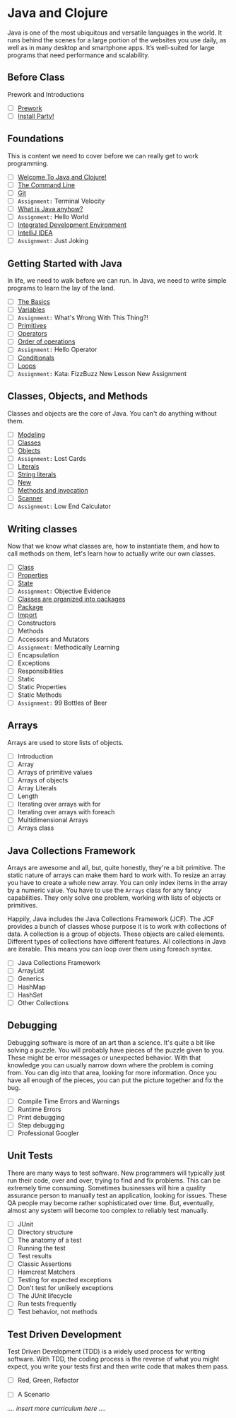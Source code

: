 # Java and Clojure

Java is one of the most ubiquitous and versatile languages in the world. It runs behind the scenes for a large portion of the websites you use daily, as well as in many desktop and smartphone apps. It’s well-suited for large programs that need performance and scalability.

## Before Class

Prework and Introductions

- [ ] [Prework](https://github.com/TIYRaleigh/TIY-Temp-Java-Curriculum/blob/master/Lessons/Prework.md)
- [ ] [Install Party!](https://github.com/TIYRaleigh/TIY-Temp-Java-Curriculum/blob/master/Lessons/Install%20Party.md)

## Foundations 

This is content we need to cover before we can really get to work programming.

- [ ] [Welcome To Java and Clojure!](https://github.com/TIYRaleigh/TIY-Temp-Java-Curriculum/blob/master/Lessons/Welcome%20To%20Java%20and%20Clojure.md)   
- [ ] [The Command Line](https://github.com/TIYRaleigh/TIY-Temp-Java-Curriculum/blob/master/Lessons/The%20Command%20Line.md)   
- [ ] [Git](https://github.com/TIYRaleigh/TIY-Temp-Java-Curriculum/blob/master/Lessons/Git.md)   
- [ ] `Assignment:` Terminal Velocity   
- [ ] [What is Java anyhow?](https://github.com/TIYRaleigh/TIY-Temp-Java-Curriculum/blob/master/Lessons/What%20is%20Java%20anyhow.md)   
- [ ] `Assignment:` Hello World   
- [ ] [Integrated Development Environment](https://github.com/TIYRaleigh/TIY-Temp-Java-Curriculum/blob/master/Lessons/Integrated%20Development%20Environment.md)   
- [ ] [IntelliJ IDEA](https://github.com/TIYRaleigh/TIY-Temp-Java-Curriculum/blob/master/Lessons/IntelliJ%20IDEA.md)   
- [ ] `Assignment:` Just Joking

## Getting Started with Java 

In life, we need to walk before we can run. In Java, we need to write simple programs to learn the lay of the land.

- [ ] [The Basics](https://github.com/TIYRaleigh/TIY-Temp-Java-Curriculum/blob/master/Lessons/The%20Basics.md)   
- [ ] [Variables](https://github.com/TIYRaleigh/TIY-Temp-Java-Curriculum/blob/master/Lessons/Variables.md)   
- [ ] `Assignment:` What's Wrong With This Thing?!   
- [ ] [Primitives](https://github.com/TIYRaleigh/TIY-Temp-Java-Curriculum/blob/master/Lessons/Primitives.md)   
- [ ] [Operators](https://github.com/TIYRaleigh/TIY-Temp-Java-Curriculum/blob/master/Lessons/Operators.md)   
- [ ] [Order of operations](https://github.com/TIYRaleigh/TIY-Temp-Java-Curriculum/blob/master/Lessons/Order%20of%20operations.md)   
- [ ] `Assignment:` Hello Operator   
- [ ] [Conditionals](https://github.com/TIYRaleigh/TIY-Temp-Java-Curriculum/blob/master/Lessons/Conditionals.md)   
- [ ] [Loops](https://github.com/TIYRaleigh/TIY-Temp-Java-Curriculum/blob/master/Lessons/Loops.md)   
- [ ] `Assignment:` Kata: FizzBuzz   New Lesson New Assignment

## Classes, Objects, and Methods 

Classes and objects are the core of Java. You can't do anything without them.

- [ ] [Modeling](https://github.com/TIYRaleigh/TIY-Temp-Java-Curriculum/blob/master/Lessons/Modeling.md)   
- [ ] [Classes](https://github.com/TIYRaleigh/TIY-Temp-Java-Curriculum/blob/master/Lessons/Classes.md)   
- [ ] [Objects](https://github.com/TIYRaleigh/TIY-Temp-Java-Curriculum/blob/master/Lessons/Objects.md)   
- [ ] `Assignment:` Lost Cards   
- [ ] [Literals](https://github.com/TIYRaleigh/TIY-Temp-Java-Curriculum/blob/master/Lessons/Literals.md)   
- [ ] [String literals](https://github.com/TIYRaleigh/TIY-Temp-Java-Curriculum/blob/master/Lessons/String%20literals.md)   
- [ ] [New](https://github.com/TIYRaleigh/TIY-Temp-Java-Curriculum/blob/master/Lessons/New.md)   
- [ ] [Methods and invocation](https://github.com/TIYRaleigh/TIY-Temp-Java-Curriculum/blob/master/Lessons/Methods%20and%20invocation.md)   
- [ ] [Scanner](https://github.com/TIYRaleigh/TIY-Temp-Java-Curriculum/blob/master/Lessons/Scanner.md)   
- [ ] `Assignment:` Low End Calculator

## Writing classes 

Now that we know what classes are, how to instantiate them, and how to call methods on them, let's learn how to actually write our own classes.

- [ ] [Class](https://github.com/TIYRaleigh/TIY-Temp-Java-Curriculum/blob/master/Lessons/Class%20writing.md)   
- [ ] [Properties](https://github.com/TIYRaleigh/TIY-Temp-Java-Curriculum/blob/master/Lessons/Properties.md)   
- [ ] [State](https://github.com/TIYRaleigh/TIY-Temp-Java-Curriculum/blob/master/Lessons/State.md)   
- [ ] `Assignment:` Objective Evidence   
- [ ] [Classes are organized into packages](https://github.com/TIYRaleigh/TIY-Temp-Java-Curriculum/blob/master/Lessons/Classes%20are%20organized%20into%20packages.md)   
- [ ] [Package](https://github.com/TIYRaleigh/TIY-Temp-Java-Curriculum/blob/master/Lessons/Package.md)   
- [ ] [Import](https://github.com/TIYRaleigh/TIY-Temp-Java-Curriculum/blob/master/Lessons/Import.md)   
- [ ] Constructors   
- [ ] Methods   
- [ ] Accessors and Mutators   
- [ ] `Assignment:` Methodically Learning   
- [ ] Encapsulation   
- [ ] Exceptions   
- [ ] Responsibilities   
- [ ] Static   
- [ ] Static Properties   
- [ ] Static Methods   
- [ ] `Assignment:` 99 Bottles of Beer

## Arrays 

Arrays are used to store lists of objects.

- [ ] Introduction   
- [ ] Array   
- [ ] Arrays of primitive values   
- [ ] Arrays of objects   
- [ ] Array Literals   
- [ ] Length   
- [ ] Iterating over arrays with for   
- [ ] Iterating over arrays with foreach   
- [ ] Multidimensional Arrays   
- [ ] Arrays class   

## Java Collections Framework 

Arrays are awesome and all, but, quite honestly, they're a bit primitive. The static nature of arrays can make them hard to work with. To resize an array you have to create a whole new array. You can only index items in the array by a numeric value. You have to use the `Arrays` class for any fancy capabilities. They only solve one problem, working with lists of objects or primitives. 

Happily, Java includes the Java Collections Framework (JCF). The JCF provides a bunch of classes whose purpose it is to work with collections of data. A collection is a group of objects. These objects are called elements. Different types of collections have different features. All collections in Java are iterable. This means you can loop over them using foreach syntax.

- [ ] Java Collections Framework   
- [ ] ArrayList   
- [ ] Generics   
- [ ] HashMap   
- [ ] HashSet   
- [ ] Other Collections

## Debugging 

Debugging software is more of an art than a science. It's quite a bit like solving a puzzle. You will probably have pieces of the puzzle given to you. These might be error messages or unexpected behavior. With that knowledge you can usually narrow down where the problem is coming from. You can dig into that area, looking for more information. Once you have all enough of the pieces, you can put the picture together and fix the bug.

- [ ] Compile Time Errors and Warnings   
- [ ] Runtime Errors   
- [ ] Print debugging   
- [ ] Step debugging   
- [ ] Professional Googler

## Unit Tests 

There are many ways to test software. New programmers will typically just run their code, over and over, trying to find and fix problems. This can be extremely time consuming. Sometimes businesses will hire a quality assurance person to manually test an application, looking for issues. These QA people may become rather sophisticated over time. But, eventually, almost any system will become too complex to reliably test manually.

- [ ] JUnit   
- [ ] Directory structure   
- [ ] The anatomy of a test   
- [ ] Running the test   
- [ ] Test results   
- [ ] Classic Assertions   
- [ ] Hamcrest Matchers   
- [ ] Testing for expected exceptions   
- [ ] Don't test for unlikely exceptions   
- [ ] The JUnit lifecycle   
- [ ] Run tests frequently   
- [ ] Test behavior, not methods   

## Test Driven Development 

Test Driven Development (TDD) is a widely used process for writing software. With TDD, the coding process is the reverse of what you might expect, you write your tests first and then write code that makes them pass.

- [ ] Red, Green, Refactor   
- [ ] A Scenario


_.... insert more curriculum here ...._